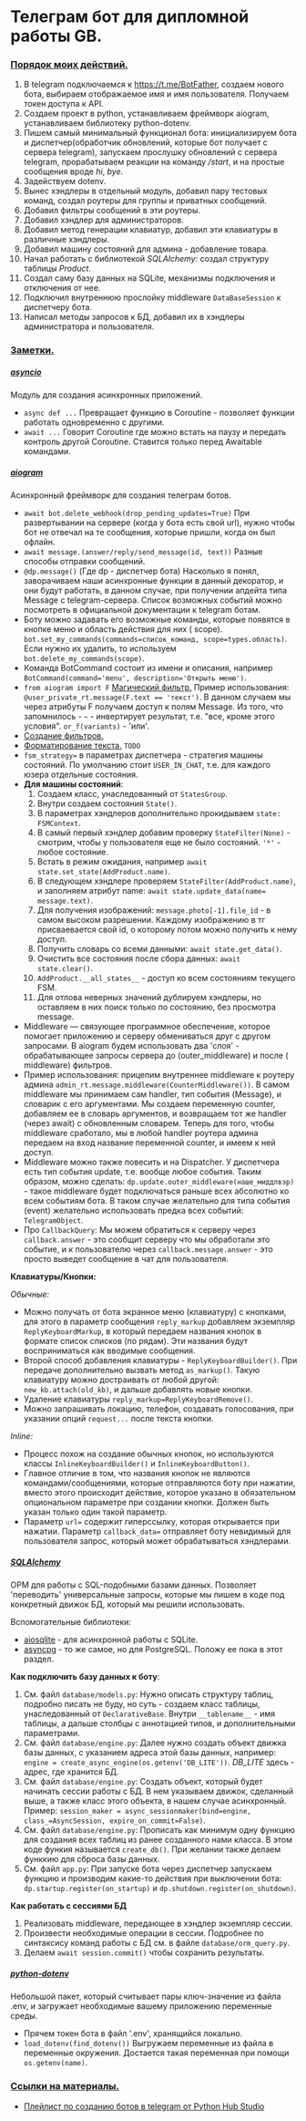 # Телеграм бот для дипломной работы GB.

### <u>Порядок моих действий.</u>

1) В telegram подключаемся к https://t.me/BotFather, создаем нового бота, выбираем отображаемое имя и имя пользователя.
   Получаем токен доступа к API.
2) Создаем проект в python, устанавливаем фреймворк aiogram, устанавливаем библиотеку python-dotenv.
3) Пишем самый минимальный функционал бота: инициализируем бота и диспетчер(обработчик обновлений, которые бот получает
   с сервера telegram), запускаем прослушку обновлений с сервера telegram,
   прорабатываем реакции на команду */start*, и на простые сообщения вроде *hi*, *bye*.
4) Задействуем dotenv.
5) Вынес хэндлеры в отдельный модуль, добавил пару тестовых команд, создал роутеры для группы и приватных сообщений.
6) Добавил фильтры сообщений в эти роутеры.
7) Добавил хэндлер для администраторов.
8) Добавил метод генерации клавиатур, добавил эти клавиатуры в различные хэндлеры.
9) Добавил машину состояний для админа - добавление товара.
10) Начал работать с библиотекой *SQLAlchemy*: создал структуру таблицы *Product*.
11) Создал саму базу данных на SQLite, механизмы подключения и отключения от нее.
12) Подключил внутреннюю прослойку middleware ```DataBaseSession``` к диспетчеру бота.
13) Написал методы запросов к БД, добавил их в хэндлеры администратора и пользователя.

### <u>Заметки.</u>

##### [asyncio](https://docs.python.org/3/library/asyncio.html)

Модуль для создания асинхронных приложений.

* ```async def ...``` Превращает функцию в Coroutine - позволяет функции работать одновременно с другими.
* ```await ...``` Говорит Coroutine где можно встать на паузу и передать контроль другой Coroutine. Ставится только
  перед Awaitable командами.

##### [aiogram](https://docs.aiogram.dev/en/latest/)

Асинхронный фреймворк для создания телеграм ботов.

* ```await bot.delete_webhook(drop_pending_updates=True)``` При развертывании на сервере (когда у бота есть свой url),
  нужно чтобы бот не отвечал на те сообщения, которые пришли, когда он был офлайн.
* ```await message.(answer/reply/send_message(id, text))``` Разные способы отправки сообщений.
* ```@dp.message()``` (Где dp - диспетчер бота) Насколько я понял, заворачиваем наши асинхронные функции в данный
  декоратор, и они будут работать, в данном случае, при получении апдейта типа Message с telegram-сервера. Список
  возможных событий можно посмотреть в официальной документации к telegram ботам.
* Боту можно задавать его возможные команды, которые появятся в кнопке меню и область действия для них (
  scope). ```bot.set_my_commands(commands=список_команд, scope=types.область)```. Если нужно их удалить, то
  используем ```bot.delete_my_commands(scope)```.
* Команда BotCommand состоит из имени и описания, например ```BotCommand(command='menu', description='Открыть меню')```.
* ```from aiogram import F``` [Магический фильтр.](https://docs.aiogram.dev/en/latest/dispatcher/filters/magic_filters.html)
  Пример
  использования: ```@user_private_rt.message(F.text == 'текст')```. В данном случаем мы через атрибуты F получаем доступ
  к полям Message. Из того, что запомнилось - ```~``` - инвертирует результат, т.е. "все, кроме этого
  условия". ```or_f(variants)``` - 'или'.
* [Создание фильтров.](https://docs.aiogram.dev/en/latest/dispatcher/filters/index.html)
* [Форматирование текста.](https://docs.aiogram.dev/en/latest/utils/formatting.html) ```TODO```
* ```fsm_strategy=``` в параметрах диспетчера - стратегия машины состояний. По умолчанию стоит ```USER_IN_CHAT```, т.е.
  для каждого юзера отдельные состояния.
* **Для машины состояний**:
    1) Создаем класс, унаследованный от ```StatesGroup```.
    2) Внутри создаем состояния ```State()```.
    3) В параметрах хэндлеров дополнительно прокидываем ```state: FSMContext```.
    4) В самый первый хэндлер добавим проверку ```StateFilter(None)``` - смотрим, чтобы у пользователя еще не было
       состояний. ```'*'``` - любое состояние.
    5) Встать в режим ожидания, например ```await state.set_state(AddProduct.name)```.
    6) В следующем хэндлере проверяем ```StateFilter(AddProduct.name)```, и заполняем атрибут
       name: ```await state.update_data(name= message.text)```.
    7) Для получения изображений: ```message.photo[-1].file_id``` - в самом высоком разрешении. Каждому изображению в тг
       присваевается свой id, о которому потом можно получить к нему доступ.
    8) Получить словарь со всеми данными: ```await state.get_data()```.
    9) Очистить все состояния после сбора данных: ```await state.clear()```.
    10) ```AddProduct.__all_states__``` - доступ ко всем состояниям текущего FSM.
    11) Для отлова неверных значений дублируем хэндлеры, но оставляем в них поиск только по состоянию, без просмотра
        message.
* Middleware — связующее программное обеспечение, которое помогает приложению и серверу обмениваться друг с другом
  запросами. В aiogram будем использовать два 'слоя' - обрабатывающее запросы сервера до (outer_middleware) и после (
  middleware) фильтров.
* Пример использования: прицепим внутреннее middleware к роутеру
  админа ```admin_rt.message.middleware(CounterMiddleware())```. В самом middleware мы принимаем сам handler, тип
  события (Message), и словарик с его аргументами. Мы создаем переменную counter, добавляем ее в словарь аргументов, и
  возвращаем тот же handler (через await) с обновленным словарем. Теперь для того, чтобы middleware сработало, мы в
  любой handler роутера админа передаем на вход название переменной counter, и имеем к ней доступ.
* Middleware можно также повесить и на Dispatcher. У диспетчера есть тип события update, т.е.
  вообще любое события. Таким образом, можно сделать: ```dp.update.outer_middleware(наше_миддлвэр)``` - такое middleware
  будет подключаться раньше всех абсолютно ко всем событиям бота. В таком случае желательно для типа события (event)
  желательно использовать предка всех событий: ```TelegramObject```.
* Про ```CallbackQuery```: Мы можем обратиться к серверу через ```callback.answer``` - это сообщит серверу что мы обработали это событие, и к пользователю
  через ```callback.message.answer``` - это просто выведет сообщение в чат для пользователя.

**Клавиатуры/Кнопки:**

*Обычные:*

* Можно получать от бота экранное меню (клавиатуру) с кнопками, для этого в параметр сообщения ```reply_markup```
  добавляем экземпляр ```ReplyKeyboardMarkup```, в который передаем названия кнопок в формате список списков (по рядам).
  Эти названия будут восприниматься как вводимые сообщения.
* Второй способ добавления клавиатуры - ```ReplyKeyboardBuilder()```. При передаче дополнительно вызвать
  метод ```as_markup()```. Такую клавиатуру можно достраивать от любой другой: ```new_kb.attach(old_kb)```, и дальше
  добавлять новые кнопки.
* Удаление клавиатуры ```reply_markup=ReplyKeyboardRemove()```.
* Можно запрашивать локацию, телефон, создавать голосования, при указании опций ```request...``` после текста кнопки.

*Inline:*

* Процесс похож на создание обычных кнопок, но используются классы ```InlineKeyboardBuilder()```
  и ```InlineKeyboardButton()```.
* Главное отличие в том, что названия кнопок не являются командами/сообщениями, которые отправляются боту при нажатии,
  вместо этого происходит действие, которое указано в обязательном опциональном параметре при создании кнопки. Должен
  быть указан только один такой параметр.
* Параметр ```url=``` содержит гиперссылку, которая открывается при нажатии. Параметр ```callback_data=``` отправляет
  боту невидимый для пользователя запрос, который может обрабатываться хэндлерами.

##### [SQLAlchemy](https://www.sqlalchemy.org/)

ОРМ для работы с SQL-подобными базами данных. Позволяет 'переводить' универсальные запросы, которые мы пишем в коде под
конкретный движок БД, который мы решили использовать.

Вспомогательные библиотеки:

* [aiosqlite](https://aiosqlite.omnilib.dev/en/stable/) - для асинхронной работы с SQLite.
* [asyncpg](https://magicstack.github.io/asyncpg/current/) - то же самое, но для PostgreSQL. Положу ее пока в этот
  раздел.

**Как подключить базу данных к боту**:

1. См. файл ```database/models.py```: Нужно описать структуру таблиц, подробно писать не буду, но суть - создаем класс
   таблицы, унаследованный
   от ```DeclarativeBase```. Внутри ```__tablename__``` - имя таблицы, а дальше столбцы с аннотацией типов, и
   дополнительными параметрами.
2. См. файл ```database/engine.py```: Далее нужно создать объект движка базы данных, с указанием адреса этой базы
   данных,
   например: ```engine = create_async_engine(os.getenv('DB_LITE'))```. *DB_LITE* здесь - адрес, где хранится БД.
3. См. файл ```database/engine.py```: Создать объект, который будет начинать сессии работы с БД. В нем указываем движок,
   сделанный выше, а также класс этого объекта, в нашем случае асинхронный.
   Пример: ```session_maker = async_sessionmaker(bind=engine, class_=AsyncSession, expire_on_commit=False)```.
4. См. файл ```database/engine.py```: Прописать как минимум одну функцию для создания всех таблиц из ранее созданного
   нами класса. В этом коде функия называется ```create_db()```. При желании также делаем функкию для сброса базы
   данных.
5. См. файл ```app.py```: При запуске бота через диспетчер запускаем функцию и производим какие-то действия при
   выключении бота: ```dp.startup.register(on_startup)``` и ```dp.shutdown.register(on_shutdown)```.

**Как работать с сессиями БД**

1. Реализовать middleware, передающее в хэндлер экземпляр сессии.
2. Произвести необходимые операции в сессии. Подробнее по синтаксису команд работы с БД см. в
   файле ```database/orm_query.py```.
3. Делаем ```await session.commit()``` чтобы сохранить результаты.

##### [python-dotenv](https://github.com/theskumar/python-dotenv)

Небольшой пакет, который считывает пары ключ-значение из файла .env, и загружает необходимые вашему
приложению переменные среды.

* Прячем токен бота в файл '.env', хранящийся локально.
* ```load_dotenv(find_dotenv())``` Выгружаем переменные из файла в переменные окружения. Достается такая переменная при
  помощи ```os.getenv(name)```.

### <u>Ссылки на материалы.</u>

* [Плейлист по созданию ботов в telegram от Python Hub Studio](https://www.youtube.com/playlist?list=PLNi5HdK6QEmWLtb8gh8pwcFUJCAabqZh_)